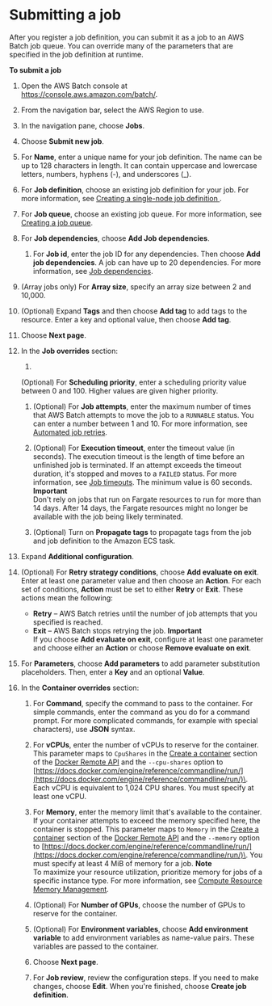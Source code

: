 # Submitting a job<a name="submit_job"></a>

After you register a job definition, you can submit it as a job to an AWS Batch job queue\. You can override many of the parameters that are specified in the job definition at runtime\.

**To submit a job**

1. Open the AWS Batch console at [https://console\.aws\.amazon\.com/batch/](https://console.aws.amazon.com/batch/)\.

1. From the navigation bar, select the AWS Region to use\.

1. In the navigation pane, choose **Jobs**\.

1. Choose **Submit new job**\.

1. For **Name**, enter a unique name for your job definition\. The name can be up to 128 characters in length\. It can contain uppercase and lowercase letters, numbers, hyphens \(\-\), and underscores \(\_\)\.

1. For **Job definition**, choose an existing job definition for your job\. For more information, see [Creating a single\-node job definition ](create-job-definition.md)\.

1. For **Job queue**, choose an existing job queue\. For more information, see [Creating a job queue](create-job-queue.md)\.

1. For **Job dependencies**, choose **Add Job dependencies**\.

   1. For **Job id**, enter the job ID for any dependencies\. Then choose **Add job dependencies**\. A job can have up to 20 dependencies\. For more information, see [Job dependencies](job_dependencies.md)\.

1. \(Array jobs only\) For **Array size**, specify an array size between 2 and 10,000\.

1. \(Optional\) Expand **Tags** and then choose **Add tag** to add tags to the resource\. Enter a key and optional value, then choose **Add tag**\.

1. Choose **Next page**\.

1. In the **Job overrides** section:

   1. 

      \(Optional\) For **Scheduling priority**, enter a scheduling priority value between 0 and 100\. Higher values are given higher priority\.

   1. \(Optional\) For **Job attempts**, enter the maximum number of times that AWS Batch attempts to move the job to a `RUNNABLE` status\. You can enter a number between 1 and 10\. For more information, see [Automated job retries](job_retries.md)\.

   1. \(Optional\) For **Execution timeout**, enter the timeout value \(in seconds\)\. The execution timeout is the length of time before an unfinished job is terminated\. If an attempt exceeds the timeout duration, it's stopped and moves to a `FAILED` status\. For more information, see [Job timeouts](job_timeouts.md)\. The minimum value is 60 seconds\.
**Important**  
Don't rely on jobs that run on Fargate resources to run for more than 14 days\. After 14 days, the Fargate resources might no longer be available with the job being likely terminated\.

   1. \(Optional\) Turn on **Propagate tags** to propagate tags from the job and job definition to the Amazon ECS task\.

1. Expand **Additional configuration**\.

1. \(Optional\) For **Retry strategy conditions**, choose **Add evaluate on exit**\. Enter at least one parameter value and then choose an **Action**\. For each set of conditions, **Action** must be set to either **Retry** or **Exit**\. These actions mean the following:
   + **Retry** – AWS Batch retries until the number of job attempts that you specified is reached\.
   + **Exit** – AWS Batch stops retrying the job\.
**Important**  
If you choose **Add evaluate on exit**, configure at least one parameter and choose either an **Action** or choose **Remove evaluate on exit**\.

1. For **Parameters**, choose **Add parameters** to add parameter substitution placeholders\. Then, enter a **Key** and an optional **Value**\.

1. In the **Container overrides** section:

   1. For **Command**, specify the command to pass to the container\. For simple commands, enter the command as you do for a command prompt\. For more complicated commands, for example with special characters\), use **JSON** syntax\.

   1. For **vCPUs**, enter the number of vCPUs to reserve for the container\. This parameter maps to `CpuShares` in the [Create a container](https://docs.docker.com/engine/api/v1.38/#operation/ContainerCreate) section of the [Docker Remote API](https://docs.docker.com/engine/api/v1.38/) and the `--cpu-shares` option to [https://docs.docker.com/engine/reference/commandline/run/](https://docs.docker.com/engine/reference/commandline/run/)\. Each vCPU is equivalent to 1,024 CPU shares\. You must specify at least one vCPU\.

   1. For **Memory**, enter the memory limit that's available to the container\. If your container attempts to exceed the memory specified here, the container is stopped\. This parameter maps to `Memory` in the [Create a container](https://docs.docker.com/engine/api/v1.38/#operation/ContainerCreate) section of the [Docker Remote API](https://docs.docker.com/engine/api/v1.38/) and the `--memory` option to [https://docs.docker.com/engine/reference/commandline/run/](https://docs.docker.com/engine/reference/commandline/run/)\. You must specify at least 4 MiB of memory for a job\.
**Note**  
To maximize your resource utilization, prioritize memory for jobs of a specific instance type\. For more information, see [Compute Resource Memory Management](memory-management.md)\.

   1. \(Optional\) For **Number of GPUs**, choose the number of GPUs to reserve for the container\.

   1. \(Optional\) For **Environment variables**, choose **Add environment variable** to add environment variables as name\-value pairs\. These variables are passed to the container\.

   1. Choose **Next page**\.

   1. For **Job review**, review the configuration steps\. If you need to make changes, choose **Edit**\. When you're finished, choose **Create job definition**\.